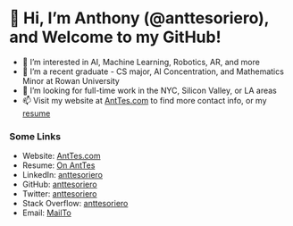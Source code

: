<!--- ![Anthony Tesoriero](http://anttes.com/static/media/AnthonyTesoriero.da1216f6.png) --->
# 👋 Hi, I’m Anthony (@anttesoriero), and Welcome to my GitHub!
- 👀 I’m interested in AI, Machine Learning, Robotics, AR, and more
- 🌱 I’m a recent graduate - CS major, AI Concentration, and Mathematics Minor at Rowan University
- 💞️ I’m looking for full-time work in the NYC, Silicon Valley, or LA areas
- 📫 Visit my website at [AntTes.com](http://anttes.com) to find more contact info, or my [resume](http://anttes.com/AnthonyTesorieroResume.pdf)

### Some Links
- Website: [AntTes.com](http://anttes.com)
- Resume: [On AntTes](http://anttes.com/AnthonyTesorieroResume.pdf)
- LinkedIn: [anttesoriero](https://linkedin.com/in/anttesoriero)
- GitHub: [anttesoriero](https://GitHub.com/anttesoriero)
- Twitter: [anttesoriero](https://twitter.com/anttesoriero)
- Stack Overflow: [anttesoriero](https://stackoverflow.com/users/15310087/anttesoriero?tab=profile)
- Email: [MailTo](mailto:anttesoriero@gmail.com)
